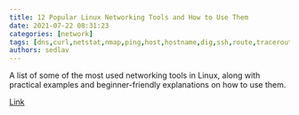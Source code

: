 ```yaml
---
title: 12 Popular Linux Networking Tools and How to Use Them
date: 2021-07-22 08:31:23
categories: [network]
tags: [dns,curl,netstat,nmap,ping,host,hostname,dig,ssh,route,traceroute,nslookup,whois]
authors: sedlav
---
```


A list of some of the most used networking tools in Linux, along with practical examples and beginner-friendly explanations on how to use them.

[Link](https://bytexd.com/networking-tools-in-linux/)
